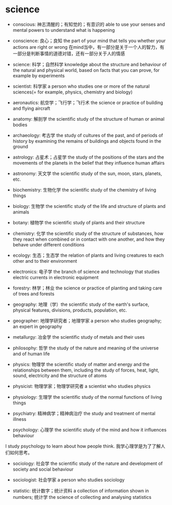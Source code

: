 # science

- conscious: 神志清醒的；有知觉的；有意识的 able to use your senses and mental powers to understand what is happening
- conscience: 良心；良知 the part of your mind that tells you whether your actions are right or wrong 在mind当中，有一部分是关于一个人的智力，有一部分是判断事情的道德对错，还有一部分关于人的情感
- science: 科学；自然科学 knowledge about the structure and behaviour of the natural and physical world, based on facts that you can prove, for example by experiments
- scientist: 科学家 a person who studies one or more of the natural sciences(= for example, physics, chemistry and biology)

- aeronautics: 航空学；飞行学；飞行术 the science or practice of building and flying aircraft
- anatomy: 解剖学 the scientific study of the structure of human or animal bodies
- archaeology: 考古学 the study of cultures of the past, and of periods of history by examining the remains of buildings and objects found in the ground
- astrology: 占星术；占星学 the study of the positions of the stars and the movements of the planets in the belief that they influence human affairs
- astronomy: 天文学 the scientific study of the sun, moon, stars, planets, etc.
- biochemistry: 生物化学 the scientific study of the chemistry of living things
- biology: 生物学 the scientific study of the life and structure of plants and animals
- botany: 植物学 the scientific study of plants and their structure
- chemistry: 化学 the scientific study of the structure of substances, how they react when combined or in contact with one another, and how they behave under different conditions
- ecology: 生态；生态学 the relation of plants and living creatures to each other and to their environment
- electronics: 电子学 the branch of science and technology that studies electric currents in electronic equipment
- forestry: 林学；林业 the science or practice of planting and taking care of trees and forests
- geography: 地理（学）the scientific study of the earth's surface, physical features, divisions, products, population, etc.
- geographer: 地理学研究者；地理学家 a person who studies geography; an expert in geography
- metallurgy: 冶金学 the scientific study of metals and their uses
- philosophy: 哲学 the study of the nature and meaning of the universe and of human life
- physics: 物理学 the scientific study of matter and energy and the relationships between them, including the study of forces, heat, light, sound, electricity and the structure of atoms
- physicist: 物理学家；物理学研究者 a scientist who studies physics
- physiology: 生理学 the scientific study of the normal functions of living things

- psychiatry: 精神病学；精神病治疗 the study and treatment of mental illness
- psychology: 心理学 the scientific study of the mind and how it influences behaviour

I study psychology to learn about how people think. 我学心理学是为了了解人们如何思考。

- sociology: 社会学 the scientific study of the nature and development of society and social behaviour
- sociologist: 社会学家 a person who studies sociology

- statistic: 统计数字；统计资料 a collection of information shown in numbers; 统计学 the science of collecting and analysing statistics

